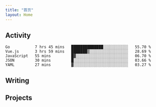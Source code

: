 ```yaml
---
title: "首页"
layout: Home
---
```


## Activity
<!--START_SECTION:waka-->
```text
Go           7 hrs 45 mins   ██████████████░░░░░░░░░░░   55.70 % 
Vue.js       3 hrs 59 mins   ███████▒░░░░░░░░░░░░░░░░░   28.69 % 
JavaScript   55 mins         █▓░░░░░░░░░░░░░░░░░░░░░░░   06.70 % 
JSON         30 mins         █░░░░░░░░░░░░░░░░░░░░░░░░   03.66 % 
YAML         27 mins         ▓░░░░░░░░░░░░░░░░░░░░░░░░   03.27 % 
```
<!--END_SECTION:waka-->

## Writing
<PindedPosts />

## Projects
<Projects />
